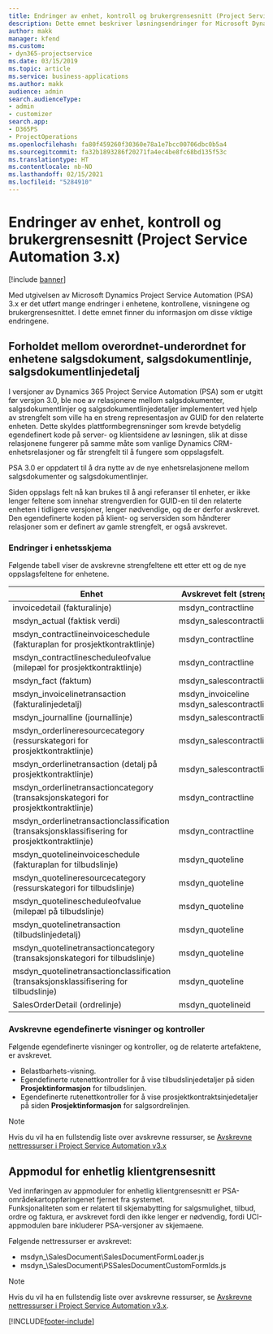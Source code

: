 ```yaml
---
title: Endringer av enhet, kontroll og brukergrensesnitt (Project Service Automation 3.x)
description: Dette emnet beskriver løsningsendringer for Microsoft Dynamics Project Service Automation 3.x.
author: makk
manager: kfend
ms.custom:
- dyn365-projectservice
ms.date: 03/15/2019
ms.topic: article
ms.service: business-applications
ms.author: makk
audience: admin
search.audienceType:
- admin
- customizer
search.app:
- D365PS
- ProjectOperations
ms.openlocfilehash: fa80f459260f30360e78a1e7bcc00706dbc0b5a4
ms.sourcegitcommit: fa32b1893286f20271fa4ec4be8fc68bd135f53c
ms.translationtype: HT
ms.contentlocale: nb-NO
ms.lasthandoff: 02/15/2021
ms.locfileid: "5284910"
---
```

# <a name="entity-control-and-user-interface-changes-project-service-automation-3x"></a>Endringer av enhet, kontroll og brukergrensesnitt (Project Service Automation 3.x)

[!include [banner](../../includes/psa-now-project-operations.md)]


Med utgivelsen av Microsoft Dynamics Project Service Automation (PSA) 3.x er det utført mange endringer i enhetene, kontrollene, visningene og brukergrensesnittet. I dette emnet finner du informasjon om disse viktige endringene.

## <a name="parent-child-relationships-for-sales-document-sales-document-line-sales-document-line-detail-entities"></a>Forholdet mellom overordnet-underordnet for enhetene salgsdokument, salgsdokumentlinje, salgsdokumentlinjedetalj
I versjoner av Dynamics 365 Project Service Automation (PSA) som er utgitt før versjon 3.0, ble noe av relasjonene mellom salgsdokumenter, salgsdokumentlinjer og salgsdokumentlinjedetaljer implementert ved hjelp av strengfelt som ville ha en streng representasjon av GUID for den relaterte enheten. Dette skyldes plattformbegrensninger som krevde betydelig egendefinert kode på server- og klientsidene av løsningen, slik at disse relasjonene fungerer på samme måte som vanlige Dynamics CRM-enhetsrelasjoner og får strengfelt til å fungere som oppslagsfelt.

PSA 3.0 er oppdatert til å dra nytte av de nye enhetsrelasjonene mellom salgsdokumenter og salgsdokumentlinjer.

Siden oppslags felt nå kan brukes til å angi referanser til enheter, er ikke lenger feltene som innehar strengverdien for GUID-en til den relaterte enheten i tidligere versjoner, lenger nødvendige, og de er derfor avskrevet. Den egendefinerte koden på klient- og serversiden som håndterer relasjoner som er definert av gamle strengfelt, er også avskrevet.

### <a name="entity-schema-changes"></a>Endringer i enhetsskjema
Følgende tabell viser de avskrevne strengfeltene ett etter ett og de nye oppslagsfeltene for enhetene. 

 Enhet |   Avskrevet felt (streng) | Nytt felt (oppslag)
--- | --- | ---
invoicedetail (fakturalinje) |  msdyn_contractline |    msdyn_contractlineid
msdyn_actual (faktisk verdi) | msdyn_salescontractline |   msdyn_salescontractlineid
msdyn_contractlineinvoiceschedule (fakturaplan for prosjektkontraktlinje) |    msdyn_contractline |    msdyn_contractlineid
msdyn_contractlinescheduleofvalue (milepæl for prosjektkontraktlinje) |   msdyn_contractline |    msdyn_contractlineid
msdyn_fact (faktum) | msdyn_salescontractline |   msdyn_salescontractlineid
msdyn_invoicelinetransaction (fakturalinjedetalj) | msdyn_invoiceline <br> msdyn_salescontractline | msdyn_invoicelineid <br> msdyn_salescontractlineid
msdyn_journalline (journallinje) |  msdyn_salescontractline |   msdyn_salescontractlineid
msdyn_orderlineresourcecategory (ressurskategori for prosjektkontraktlinje) | msdyn_salescontractline |   msdyn_contractlineid
msdyn_orderlinetransaction (detalj på prosjektkontraktlinje) | msdyn_salescontractline |   msdyn_salescontractlineid
msdyn_orderlinetransactioncategory (transaksjonskategori for prosjektkontraktlinje) |   msdyn_contractline |    msdyn_contractlineid
msdyn_orderlinetransactionclassification (transaksjonsklassifisering for prosjektkontraktlinje) |   msdyn_contractline |    msdyn_contractlineid
msdyn_quotelineinvoiceschedule (fakturaplan for tilbudslinje) |  msdyn_quoteline |   msdyn_quotelineid
msdyn_quotelineresourcecategory (ressurskategori for tilbudslinje) |    msdyn_quoteline |   msdyn_quotelineid
msdyn_quotelinescheduleofvalue (milepæl på tilbudslinje) | msdyn_quoteline |   msdyn_quotelineid
msdyn_quotelinetransaction (tilbudslinjedetalj) |    msdyn_quoteline |   msdyn_quotelineid
msdyn_quotelinetransactioncategory (transaksjonskategori for tilbudslinje) |  msdyn_quoteline |   msdyn_quotelineid
msdyn_quotelinetransactionclassification (transaksjonsklassifisering for tilbudslinje) |  msdyn_quoteline |   msdyn_quotelineid
SalesOrderDetail (ordrelinje) | msdyn_quotelineid | msdyn_quoteline 

### <a name="deprecated-custom-views-and-controls"></a>Avskrevne egendefinerte visninger og kontroller
Følgende egendefinerte visninger og kontroller, og de relaterte artefaktene, er avskrevet.

- Belastbarhets-visning.
- Egendefinerte rutenettkontroller for å vise tilbudslinjedetaljer på siden **Prosjektinformasjon** for tilbudslinjen.
- Egendefinerte rutenettkontroller for å vise prosjektkontraktsinjedetaljer på siden **Prosjektinformasjon** for salgsordrelinjen.

> [!NOTE]
> Hvis du vil ha en fullstendig liste over avskrevne ressurser, se [Avskrevne nettressurser i Project Service Automation v3.x](../developer-guides/web-resources-deprecated-v3.x.md)

## <a name="unified-client-interface-app-module"></a>Appmodul for enhetlig klientgrensesnitt
Ved innføringen av appmoduler for enhetlig klientgrensesnitt er PSA-områdekartoppføringenet fjernet fra systemet.  
Funksjonaliteten som er relatert til skjemabytting for salgsmulighet, tilbud, ordre og faktura, er avskrevet fordi den ikke lenger er nødvendig, fordi UCI-appmodulen bare inkluderer PSA-versjoner av skjemaene.  

Følgende nettressurser er avskrevet:

- msdyn_\SalesDocument\SalesDocumentFormLoader.js
- msdyn_\SalesDocument\PSSalesDocumentCustomFormIds.js

> [!NOTE]
> Hvis du vil ha en fullstendig liste over avskrevne ressurser, se [Avskrevne nettressurser i Project Service Automation v3.x](../developer-guides/web-resources-deprecated-v3.x.md).




[!INCLUDE[footer-include](../../includes/footer-banner.md)]